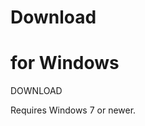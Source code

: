 # Download

<i class="fab fa-brands fa-windows dl-icon"></i>

# for Windows

<div class="download-button disabled">DOWNLOAD</div>

Requires Windows 7 or newer.